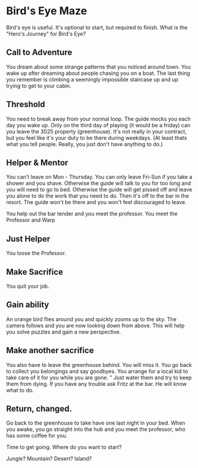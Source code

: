 # Bird's Eye Maze
Bird's eye is useful. It's optional to start, but required to finish.
What is the "Hero's Journey" for Bird's Eye?

## Call to Adventure
You dream about some strange patterns that you noticed around town. You wake up after dreaming about people chasing you on a boat. The last thing you remember is climbing a seemingly impossible staircase up and up trying to get to your cabin. 

## Threshold
You need to break away from your normal loop.
The guide mocks you each day you wake up. Only on the third day of playing (it would be a friday) can you leave the 3025 property (greenhouse). It's not really in your contract, but you feel like it's your duty to be there during weekdays. (At least thats what you tell people. Really, you just don't have anything to do.)

## Helper & Mentor
You can't leave on Mon - Thursday. You can only leave Fri-Sun if you take a shower and you shave. Otherwise the guide will talk to you for too long and you will need to go to bed. Otherwise the guide will get pissed off and leave you alone to do the work that you need to do. Then it's off to the bar in the resort. The guide won't be there and you won't feel discouraged to leave.

You help out the bar tender and you meet the professor.
You meet the Professor and Warp


## Just Helper
You loose the Professor.


## Make Sacrifice
You quit your job.


## Gain ability
An orange bird flies around you and quickly zooms up to the sky. The camera follows and you are now looking down from above. This will help you solve puzzles and gain a new perspective.

## Make another sacrifice
You also have to leave the greenhouse behind. You will miss it. You go back to collect you belongings and say goodbyes. You arrange for a local kid to take care of it for you while you are gone. " Just water them and try to keep them from dying. If you have any trouble ask Fritz at the bar. He will know what to do.


## Return, changed.
 Go back to the greenhouse to take have one last night in your bed. When you awake, you go straight into the hub and you meet the professor, who has some coffee for you.

 Time to get going. Where do you want to start?

 Jungle? Mountain? Desert? Island?